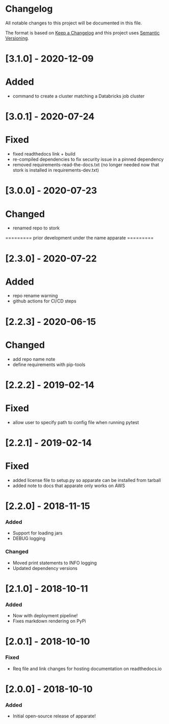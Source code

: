 # Changelog
All notable changes to this project will be documented in this file.

The format is based on [Keep a Changelog](http://keepachangelog.com/en/1.0.0/) and this project uses [Semantic Versioning](http://semver.org/).

# [3.1.0] - 2020-12-09
# Added
 - command to create a cluster matching a Databricks job cluster

# [3.0.1] - 2020-07-24
# Fixed
 - fixed readthedocs link + build
 - re-compiled dependencies to fix security issue in a pinned dependency
 - removed requirements-read-the-docs.txt (no longer needed now that stork is installed in requirements-dev.txt)

# [3.0.0] - 2020-07-23
# Changed
 - renamed repo to stork

========= prior development under the name apparate =========

# [2.3.0] - 2020-07-22
# Added
 - repo rename warning
 - github actions for CI/CD steps

# [2.2.3] - 2020-06-15
# Changed
 - add repo name note
 - define requirements with pip-tools

# [2.2.2] - 2019-02-14
# Fixed
 - allow user to specify path to config file when running pytest

# [2.2.1] - 2019-02-14
# Fixed
 - added license file to setup.py so apparate can be installed from tarball
 - added note to docs that apparate only works on AWS

# [2.2.0] - 2018-11-15
### Added
 - Support for loading jars
 - DEBUG logging
### Changed
 - Moved print statements to INFO logging
 - Updated dependency versions

# [2.1.0] - 2018-10-11
### Added
 - Now with deployment pipeline!
 - Fixes markdown rendering on PyPi

# [2.0.1] - 2018-10-10
### Fixed
 - Req file and link changes for hosting documentation on readthedocs.io

# [2.0.0] - 2018-10-10
### Added
 - Initial open-source release of apparate!
